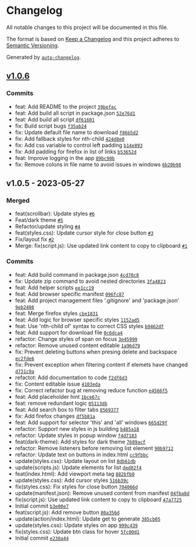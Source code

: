 # Changelog

All notable changes to this project will be documented in this file.

The format is based on [Keep a Changelog](https://keepachangelog.com/en/1.0.0/)
and this project adheres to [Semantic Versioning](https://semver.org/spec/v2.0.0.html).

Generated by [`auto-changelog`](https://github.com/CookPete/auto-changelog).

## [v1.0.6](https://github-personal/DanSM-5/tabs-to-links/compare/v1.0.5...v1.0.6)

### Commits

- feat: Add README to the project [`39befac`](https://github-personal/DanSM-5/tabs-to-links/commit/39befacfb9bf1bccbccf79405f801831747291f7)
- feat: Add build all script in package.json [`52e76d1`](https://github-personal/DanSM-5/tabs-to-links/commit/52e76d12e10740af1a6de28a2214d7c3ae009218)
- feat: Add build all script [`df61601`](https://github-personal/DanSM-5/tabs-to-links/commit/df6160155ae37243d90cb8df17c8cfdb91e23f06)
- fix: Build script bugs [`f35ab24`](https://github-personal/DanSM-5/tabs-to-links/commit/f35ab24bd10aeec9694ae7c8c73734a34f927494)
- fix: Update default file name to download [`f86b5d2`](https://github-personal/DanSM-5/tabs-to-links/commit/f86b5d2c23d08f8c40923dec1ea2338e7c3ee563)
- fix: Add fallback styles for nth-child [`424d8e0`](https://github-personal/DanSM-5/tabs-to-links/commit/424d8e01874da32ada23808a9d1421680c087303)
- fix: Add css variable to control left padding [`b14e893`](https://github-personal/DanSM-5/tabs-to-links/commit/b14e893d756a3ce213e2d302af7284b52ed1aaf3)
- fix: Add padding for firefox in list of links [`b53652d`](https://github-personal/DanSM-5/tabs-to-links/commit/b53652dbf8a60b2d48018682960f7466d391d7bd)
- feat: Improve logging in the app [`89bc90b`](https://github-personal/DanSM-5/tabs-to-links/commit/89bc90bfc4c1eca2589e229ea62b029a0ede588e)
- fix: Remove colons in file name to avoid issues in windows [`6b20b98`](https://github-personal/DanSM-5/tabs-to-links/commit/6b20b98dfebb0abf325ab9a3e0abc38baea9bdb9)

## v1.0.5 - 2023-05-27

### Merged

- feat(scrollbar): Update styles [`#6`](https://github-personal/DanSM-5/tabs-to-links/pull/6)
- Feat/dark theme [`#5`](https://github-personal/DanSM-5/tabs-to-links/pull/5)
- Refactor/update styling [`#4`](https://github-personal/DanSM-5/tabs-to-links/pull/4)
- feat(styles.css): Update cursor style for close button [`#3`](https://github-personal/DanSM-5/tabs-to-links/pull/3)
- Fix/layout fix [`#2`](https://github-personal/DanSM-5/tabs-to-links/pull/2)
- Merge: fix(script.js): Use updated link content to copy to clipboard [`#1`](https://github-personal/DanSM-5/tabs-to-links/pull/1)

### Commits

- feat: Add build command in package.json [`4cd70c8`](https://github-personal/DanSM-5/tabs-to-links/commit/4cd70c8feedb4b9f96085881e91580f6b2e24448)
- fix: Update zip command to avoid nested directories [`3fa4823`](https://github-personal/DanSM-5/tabs-to-links/commit/3fa48236ec2791d7dd73d697fb85262e2d326a4a)
- feat: Add helper scripts [`ee1cc19`](https://github-personal/DanSM-5/tabs-to-links/commit/ee1cc1959fc9f870c30640209146d7330eed2903)
- feat: Add browser specific manifest [`096fc87`](https://github-personal/DanSM-5/tabs-to-links/commit/096fc877afd0864c5dc529ebc8ff9f824b705f9e)
- feat: Add project management files '.gitignore' and 'package.json' [`9eb2486`](https://github-personal/DanSM-5/tabs-to-links/commit/9eb24861c2d7b2f9355d0a0727ea9ad89a2d160b)
- feat: Merge firefox styles [`cbe1831`](https://github-personal/DanSM-5/tabs-to-links/commit/cbe18318e2f51a4d38bf047bbebca31bdaf74da9)
- feat: Add logic for browser specific styles [`1152ad5`](https://github-personal/DanSM-5/tabs-to-links/commit/1152ad530db097eaff66a655d2dbed5abdcacf7e)
- feat: Use 'nth-child of' syntax to correct CSS styles [`b9462df`](https://github-personal/DanSM-5/tabs-to-links/commit/b9462dfc57cb9cd4a1a16e7fb1a6241a58b1addf)
- feat: Add support for download file [`0c6dca4`](https://github-personal/DanSM-5/tabs-to-links/commit/0c6dca41d1659e76f2083bcdcc20ed6659ca1fee)
- refactor: Change styles of span on focus [`3e45999`](https://github-personal/DanSM-5/tabs-to-links/commit/3e459993ffe4b55a79264d3bafc1aa26ab431705)
- refactor: Remove unused content editable [`1a96d79`](https://github-personal/DanSM-5/tabs-to-links/commit/1a96d7932a24224d826338dd428995d2297bd6eb)
- fix: Prevent deleting buttons when presing delete and backspace [`ec2fde6`](https://github-personal/DanSM-5/tabs-to-links/commit/ec2fde6e071bc7aa17295eb48dc48515537c9d71)
- fix: Prevent exception when filtering content if elemets have changed [`d731c9a`](https://github-personal/DanSM-5/tabs-to-links/commit/d731c9a9d84bed900fa6aa397b78b8b995f8d17b)
- refactot: Add documentation to code [`f2df6d3`](https://github-personal/DanSM-5/tabs-to-links/commit/f2df6d354fd110849101b7a9ef6ecb7a9e1ba490)
- fix: Content editable issue [`4103eda`](https://github-personal/DanSM-5/tabs-to-links/commit/4103edaac9f219a18256afcab5ab4e9e895b3407)
- fix: Correct refactor bug at removing reduce function [`e4566f5`](https://github-personal/DanSM-5/tabs-to-links/commit/e4566f55053b91ac5f2c40d37f0a29ef5af277e7)
- feat: Add placeholder hint [`1bce67c`](https://github-personal/DanSM-5/tabs-to-links/commit/1bce67cb7d0cb567e5bd73a399a6a2dbdf632040)
- feat: remove redundant logic [`05113db`](https://github-personal/DanSM-5/tabs-to-links/commit/05113db52449b28301e3de26ea5749282218e73b)
- feat: Add search box to filter tabs [`8569377`](https://github-personal/DanSM-5/tabs-to-links/commit/8569377473c1e7b96dbb39dad17a67c9fc708dbf)
- fix: Add firefox changes [`df5b81a`](https://github-personal/DanSM-5/tabs-to-links/commit/df5b81ad3cd14714e90d4241626083ff0b059e31)
- feat: Add support for selector 'this' and 'all' windows [`665d29f`](https://github-personal/DanSM-5/tabs-to-links/commit/665d29fffbd18e2a9f8ee91c4c205d34b191d9c5)
- refactor: Support new styles in js building [`b485a18`](https://github-personal/DanSM-5/tabs-to-links/commit/b485a18fbae0b48641563f7bf4f69bfd3dcda7a9)
- refactor: Update styles in popup window [`f4d7183`](https://github-personal/DanSM-5/tabs-to-links/commit/f4d718389cc22c65d1a340bcd13dae2c4459204f)
- feat(dark-theme): Add styles for dark theme [`7689acf`](https://github-personal/DanSM-5/tabs-to-links/commit/7689acfa6af6d77d50cedead28434fa74b8f8044)
- refactor: Remove listeners before removing list element [`90b9712`](https://github-personal/DanSM-5/tabs-to-links/commit/90b971294e5df9a4c067c443ff645956fab65fcc)
- refactor: Update text on buttons in index.html [`cc9fbbc`](https://github-personal/DanSM-5/tabs-to-links/commit/cc9fbbcbe55dce6b2f409bd744d995922e3a72e8)
- update(styles.css): Update layout on list [`8db61db`](https://github-personal/DanSM-5/tabs-to-links/commit/8db61dbb9ff96b954441aca863704bbbcb2743df)
- update(scripts.js): Update elements for list [`ded02f4`](https://github-personal/DanSM-5/tabs-to-links/commit/ded02f43a7a2658ef14a9bab0c2cc7b93d34b569)
- feat(index.html): Add viewport meta tag [`882bfb0`](https://github-personal/DanSM-5/tabs-to-links/commit/882bfb05880562c82eff9ff2514af38500c4bbd2)
- update(styles.css): Add cursor styles [`516b39c`](https://github-personal/DanSM-5/tabs-to-links/commit/516b39c7138af3998a0602ed04f7eaecd035a748)
- fix(styles.css): Fix styles for close button [`704066d`](https://github-personal/DanSM-5/tabs-to-links/commit/704066d279c0223176966f2834ce4893ce9bf858)
- update(manifest.json): Remove unused content from manifest [`04fba8d`](https://github-personal/DanSM-5/tabs-to-links/commit/04fba8db3f81d9782df039bd4288aecdbb613be6)
- fix(script.js): Use updated link content to copy to clipboard [`47a7725`](https://github-personal/DanSM-5/tabs-to-links/commit/47a772529c19f204960776d41907bfd49da3b284)
- Initial commit [`b3e00e7`](https://github-personal/DanSM-5/tabs-to-links/commit/b3e00e7c4d61e14ba03c6acc1b023c5829e7e31c)
- feat(script.js): Add remove button [`80a356d`](https://github-personal/DanSM-5/tabs-to-links/commit/80a356d48c0c56ec2c756433f44d1f2f828958c5)
- update(action/index.html): Update get to generate [`385cb05`](https://github-personal/DanSM-5/tabs-to-links/commit/385cb05ad7463b833edfa0b2897e7aa53d2dbab8)
- update(styles.css): Update styles on app [`999c439`](https://github-personal/DanSM-5/tabs-to-links/commit/999c439fe626ee78d4fc61d69d8d865b920c8003)
- fix(styles.css): Update btn class for hover [`5fc00d1`](https://github-personal/DanSM-5/tabs-to-links/commit/5fc00d1120d90230718dd910b0c20c2fc2d02f9c)
- Initial commit [`e230a44`](https://github-personal/DanSM-5/tabs-to-links/commit/e230a4493eebbd965f8a9514fa4a865fff4a6355)
